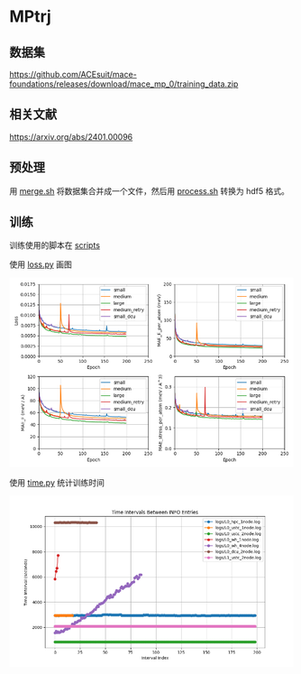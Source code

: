 # MPtrj

## 数据集

https://github.com/ACEsuit/mace-foundations/releases/download/mace_mp_0/training_data.zip

## 相关文献

https://arxiv.org/abs/2401.00096

## 预处理

用 [merge.sh](./dataset/merge.sh) 将数据集合并成一个文件，然后用 [process.sh](./dataset/process.sh) 转换为 hdf5 格式。

## 训练

训练使用的脚本在 [scripts](./scripts/)

使用 [loss.py](./assets/loss.py) 画图

![loss](./assets/loss.png)

使用 [time.py](./assets/time.py) 统计训练时间

![time](./assets/time.png)
